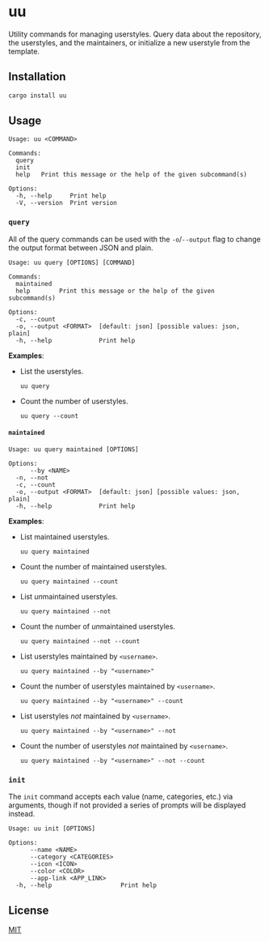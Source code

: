 # uu

Utility commands for managing userstyles. Query data about the repository, the userstyles, and the maintainers, or initialize a new userstyle from the template.

## Installation

```sh
cargo install uu
```

## Usage

```
Usage: uu <COMMAND>

Commands:
  query
  init
  help   Print this message or the help of the given subcommand(s)

Options:
  -h, --help     Print help
  -V, --version  Print version
```

### `query`

All of the query commands can be used with the `-o`/`--output` flag to change the output format between JSON and plain.

```
Usage: uu query [OPTIONS] [COMMAND]

Commands:
  maintained
  help        Print this message or the help of the given subcommand(s)

Options:
  -c, --count
  -o, --output <FORMAT>  [default: json] [possible values: json, plain]
  -h, --help             Print help
```

**Examples**:

- List the userstyles.

  ```
  uu query
  ```

- Count the number of userstyles.

  ```
  uu query --count
  ```

#### `maintained`

```
Usage: uu query maintained [OPTIONS]

Options:
      --by <NAME>
  -n, --not
  -c, --count
  -o, --output <FORMAT>  [default: json] [possible values: json, plain]
  -h, --help             Print help
```

**Examples**:

- List maintained userstyles.

  ```
  uu query maintained
  ```

- Count the number of maintained userstyles.

  ```
  uu query maintained --count
  ```

- List *un*maintained userstyles.

  ```
  uu query maintained --not
  ```

- Count the number of *un*maintained userstyles.

  ```
  uu query maintained --not --count
  ```

- List userstyles maintained by `<username>`.

  ```
  uu query maintained --by "<username>"
  ```

- Count the number of userstyles maintained by `<username>`.

  ```
  uu query maintained --by "<username>" --count
  ```

- List userstyles _not_ maintained by `<username>`.

  ```
  uu query maintained --by "<username>" --not
  ```

- Count the number of userstyles _not_ maintained by `<username>`.

  ```
  uu query maintained --by "<username>" --not --count
  ```

### `init`

The `init` command accepts each value (name, categories, etc.) via arguments, though if not provided a series of prompts will be displayed instead.

```
Usage: uu init [OPTIONS]

Options:
      --name <NAME>
      --category <CATEGORIES>
      --icon <ICON>
      --color <COLOR>
      --app-link <APP_LINK>
  -h, --help                   Print help
```

## License

[MIT](LICENSE)
